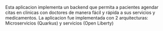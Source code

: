 Esta aplicacion implementa un backend que permita a pacientes agendar citas en clinicas con doctores de manera fácil y rápida a sus servicios y medicamentos. La aplicacion fue implementada con 2 arquitecturas: Microservicios (Quarkus) y servicios (Open Liberty)
